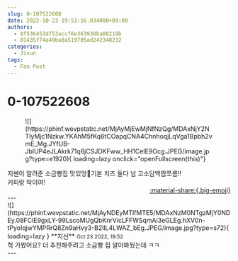 ```yaml
---
slug: 0-107522608
date: 2022-10-23 19:51:16.034000+09:00
authors:
  - 8f536453df53accf6e363930ba08219b
  - 01435f74a49ba8a519705ad242348232
categories:
  - Jisun
tags:
  - Fan Post
---
```


# 0-107522608

<div class="post-container" markdown="1">
<div class="content-container md-sidebar__scrollwrap" markdown="1">


<figure markdown="1">
![](https://phinf.wevpstatic.net/MjAyMjEwMjNfNzQg/MDAxNjY2NTIyMjc1Nzkw.YKAhM5fKq6tCOapqCNA4ChnhoqjLqVga1Bpbh2vmE_Mg.JYfUB-JblUP4eJLAkrk71q6jCSJDKFww_HH1CeIE9Ocg.JPEG/image.jpg?type=e1920){ loading=lazy onclick="openFullscreen(this)"}
</figure>
지쎈이 알려준 소금빵집 맛있엉🤤기본 치즈 둘다 넘 고소담백짭쪼름!!<br>커피랑 딱이여!

</div>
</div>

<div style="text-align: right;" markdown="1">
<a href="https://weverse.io/fromis9/fanpost/0-107522608" style="text-align: right;">:material-share:{.big-emoji}</a>
</div>
---

<div class="comments-container md-sidebar__scrollwrap" markdown="1">
<div class="comment" markdown="1">
<div class='id-container' markdown="1">
![](https://phinf.wevpstatic.net/MjAyNDEyMTlfMTE5/MDAxNzM0NTgzMjY0NDEy.08FClE9gxLY-99LscoMUgQbKnrVicLFFWSqmAi3eGLEg.hXV0n-tPyoIqjwYMPRrQ8Zn9aHvy3-B2llL4LWAZ_bEg.JPEG/image.jpg?type=s72){ loading=lazy }
**<span class="artist">지선</span>** <small>Oct 23 2022, 19:52</small><br>
</div>
<div class='comment-body' markdown="1">
헉 가봤어요? 더 추천해주려고 소금빵 집 알아봐뒀는데 ㅋㅋ
</div>
</div>
</div>
---
